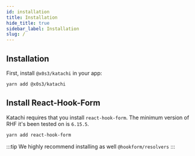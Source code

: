 ```yaml
---
id: installation
title: Installation
hide_title: true
sidebar_label: Installation
slug: /
---
```


## Installation

First, install `@x0s3/katachi` in your app:

```bash npm2yarn
yarn add @x0s3/katachi
```

## Install React-Hook-Form

Katachi requires that you install `react-hook-form`. The minimum version of RHF it's been tested on is `6.15.5`.

```bash npm2yarn
yarn add react-hook-form
```

:::tip 
We highly recommend installing as well `@hookform/resolvers`
:::

